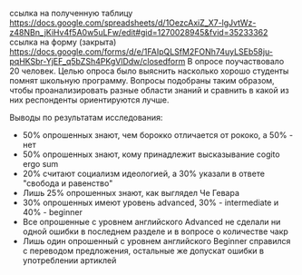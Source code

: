 ссылка на полученную таблицу https://docs.google.com/spreadsheets/d/1OezcAxiZ_X7-lgJvtWz-z48NBn_jKiHv4f5A0w5uLFw/edit#gid=1270028945&fvid=35233362
ссылка на форму (закрыта) https://docs.google.com/forms/d/e/1FAIpQLSfM2FONh74uyLSEb58ju-pqHKSbr-YjEF_q5bZSh4PKgVlDdw/closedform
В опросе поучаствовало 20 человек. Целью опроса было выяснить насколько хорошо студенты помнят школьную программу. Вопросы подобраны таким образом, чтобы проанализировать разные области знаний и сравнить в какой из них респонденты ориентируются лучше. 

Выводы по результатам исследования:
- 50% опрошенных знают, чем борокко отличается от рококо, а 50% - нет
- 50% опрошенных знают, кому принадлежит высказывание cogito ergo sum 
- 20% считают социализм идеологией, а 30% указали в ответе "свобода и равенство"
- Лишь 25% опрошенных знают, как выглядел Че Гевара
- 30% опрошенных имеют уровень advanced, 30% - intermediate и 40% - beginner
- Все опрошенные с уровнем английского Advanced не сделали ни одной ошибки в последнем разделе и в вопросе о количестве чакр
- Лишь один опрошенный с уровнем английского Beginner справился с переводом предложения, остальные же допускат ошибки в употреблении артиклей

